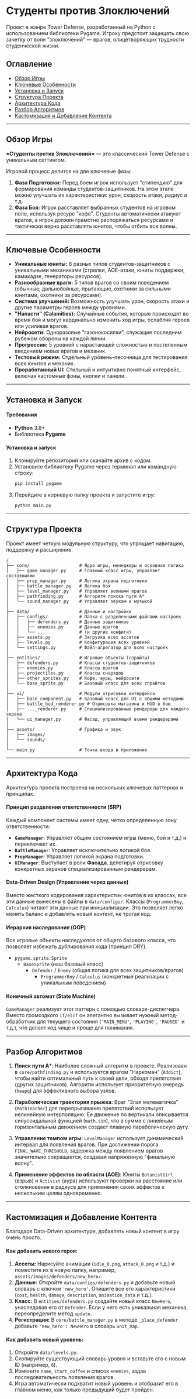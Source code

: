 # Студенты против Злоключений


Проект в жанре Tower Defense, разработанный на Python с использованием библиотеки Pygame. Игроку предстоит защищать свою зачетку от волн "злоключений" — врагов, олицетворяющих трудности студенческой жизни.

## Оглавление
- [Обзор Игры](#обзор-игры)
- [Ключевые Особенности](#ключевые-особенности)
- [Установка и Запуск](#установка-и-запуск)
- [Структура Проекта](#структура-проекта)
- [Архитектура Кода](#архитектура-кода)
- [Разбор Алгоритмов](#разбор-алгоритмов)
- [Кастомизация и Добавление Контента](#кастомизация-и-добавление-контента)

---

## Обзор Игры

**«Студенты против Злоключений»** — это классический Tower Defense с уникальным сеттингом.

Игровой процесс делится на две ключевые фазы:

1.  **Фаза Подготовки:** Перед боем игрок использует "стипендию" для формирования команды студентов-защитников. На этом этапе можно улучшать их характеристики: урон, скорость атаки, радиус и т.д.
2.  **Фаза Боя:** Игрок расставляет выбранных студентов на игровом поле, используя ресурс "кофе". Студенты автоматически атакуют врагов, а игрок должен грамотно распоряжаться ресурсами и тактически верно расставлять юнитов, чтобы отбить все волны.

---

## Ключевые Особенности

*   **Уникальные юниты:** 8 разных типов студентов-защитников с уникальными механиками (стрелки, АОЕ-атаки, юниты поддержки, камикадзе, генераторы ресурсов).
*   **Разнообразные враги:** 5 типов врагов со своим поведением (обычные, дальнобойные, прыгающие, охотники за сильными юнитами, охотники за ресурсами).
*   **Система улучшений:** Возможность улучшать урон, скорость атаки и другие параметры героев между уровнями.
*   **"Напасти" (Calamities):** Случайные события, которые происходят во время боя и могут кардинально изменить ход игры, ослабляя героев или усиливая врагов.
*   **Нейросети:** Одноразовые "газонокосилки", служащие последним рубежом обороны на каждой линии.
*   **Прогрессия:** 5 уровней с нарастающей сложностью и постепенным введением новых врагов и механик.
*   **Тестовый режим:** Отдельный уровень-песочница для тестирования всех юнитов и механик.
*   **Проработанный UI:** Стильный и интуитивно понятный интерфейс, включая кастомные фоны, кнопки и панели.

---

## Установка и Запуск

#### Требования
*   **Python** 3.8+
*   Библиотека **Pygame**

#### Установка и запуск

1.  Клонируйте репозиторий или скачайте архив с кодом.
2.  Установите библиотеку Pygame через терминал или командную строку:
    ```bash
    pip install pygame
    ```
3.  Перейдите в корневую папку проекта и запустите игру:
    ```bash
    python main.py
    ```

---

## Структура Проекта

Проект имеет четкую модульную структуру, что упрощает навигацию, поддержку и расширение.

```
/
├── core/                   # Ядро игры, менеджеры и основная логика
│   ├── game_manager.py     # Главный класс игры, управляет состояниями
│   ├── prep_manager.py     # Логика экрана подготовки
│   ├── battle_manager.py   # Логика боя
│   ├── level_manager.py    # Управляет волнами врагов
│   ├── pathfinding.py      # Алгоритм поиска пути A*
│   └── sound_manager.py    # Управляет звуком и музыкой
│
├── data/                   # Данные и настройки
│   ├── configs/            # Папка с разделенными файлами настроек
│   │   ├── defenders.py    # Данные защитников
│   │   ├── enemies.py      # Данные врагов
│   │   └── ...             # (и другие конфиги)
│   ├── assets.py           # Загрузка всех ассетов
│   ├── levels.py           # Конфигурация всех уровней
│   └── settings.py         # Файл-агрегатор для всех настроек
│
├── entities/               # Игровые объекты (спрайты)
│   ├── defenders.py        # Классы студентов-защитников
│   ├── enemies.py          # Классы врагов
│   ├── projectiles.py      # Классы снарядов
│   ├── other_sprites.py    # Кофе, ауры, нейросети
│   └── base_sprite.py      # Базовый класс для всех спрайтов
│
├── ui/                     # Модули отрисовки интерфейса
│   ├── base_component.py   # Базовый класс для UI с общими методами
│   ├── battle_hud_renderer.py # Отрисовка магазина и HUD в бою
│   ├── ..._renderer.py     # Специализированные рендереры для каждого экрана
│   └── ui_manager.py       # Фасад, управляющий всеми рендерерами
│
├── assets/                 # Графика и звук
│   ├── images/
│   └── sounds/
│
└── main.py                 # Точка входа в приложение
```

---

## Архитектура Кода

Архитектура проекта построена на нескольких ключевых паттернах и принципах.

#### Принцип разделения ответственности (SRP)
Каждый компонент системы имеет одну, четко определенную зону ответственности:
*   **`GameManager`**: Управляет общим состоянием игры (меню, бой и т.д.) и переключает их.
*   **`BattleManager`**: Управляет исключительно логикой боя.
*   **`PrepManager`**: Управляет логикой экрана подготовки.
*   **`UIManager`**: Выступает в роли **Фасада**, делегируя отрисовку конкретных экранов специализированным рендерерам.

#### Data-Driven Design (Управление через данные)
Вместо жесткого кодирования характеристик юнитов в их классах, все эти данные вынесены в файлы в `data/configs/`. Классы (`ProgrammerBoy`, `Calculus`) читают эти данные при инициализации. Это позволяет легко менять баланс и добавлять новый контент, не трогая код.

#### Иерархия наследования (OOP)
Все игровые объекты наследуются от общего базового класса, что позволяет избежать дублирования кода (принцип DRY).
*   `pygame.sprite.Sprite`
    *   `BaseSprite` (наш базовый класс)
        *   `Defender` / `Enemy` (общая логика для всех защитников/врагов)
            *   `ProgrammerBoy` / `Calculus` (конкретные реализации с уникальным поведением)

#### Конечный автомат (State Machine)
`GameManager` реализует этот паттерн с помощью словаря-диспетчера. Вместо громоздкого `if/elif` он элегантно вызывает нужный метод-обработчик для текущего состояния (`'MAIN_MENU'`, `'PLAYING'`, `'PAUSED'` и т.д.), что делает код чище и проще для понимания.

---

## Разбор Алгоритмов

1.  **Поиск пути A***: Наиболее сложный алгоритм в проекте. Реализован в `core/pathfinding.py` и используется врагом "Наркоман" (`Addict`), чтобы найти оптимальный путь к своей цели, обходя препятствия (других защитников). Алгоритм использует приоритетную очередь (`heapq`) для эффективного выбора узлов.

2.  **Параболическая траектория прыжка**: Враг "Злая математичка" (`MathTeacher`) для перепрыгивания препятствий использует нелинейную интерполяцию. Ее движение по вертикали описывается синусоидальной функцией (`math.sin`), что в сумме с линейным горизонтальным движением создает плавную параболическую дугу.

3.  **Управление темпом игры**: `LevelManager` использует динамический интервал для появления врагов. При достижении порога `FINAL_WAVE_THRESHOLD`, задержка между появлением врагов значительно сокращается, создавая напряженную "финальную волну".

4.  **Применение эффектов по области (AOE)**: Юниты `BotanistGirl` (взрыв) и `Activist` (аура) используют проверки на расстояние или столкновения в радиусе для применения своих эффектов к нескольким целям одновременно.

---

## Кастомизация и Добавление Контента

Благодаря Data-Driven архитектуре, добавлять новый контент в игру очень просто.

#### Как добавить нового героя:
1.  **Ассеты:** Нарисуйте анимации (`idle_0.png`, `attack_0.png` и т.д.) и поместите их в новую папку, например, `assets/images/defenders/new_hero/`.
2.  **Данные:** Откройте `data/configs/defenders.py` и добавьте новый словарь с ключом `'new_hero'`. Опишите все его характеристики (`cost`, `health`, `damage`, `description`, `animation_data` и т.д.).
3.  **Класс:** В `entities/defenders.py` создайте новый класс `NewHero`, унаследовав его от `Defender`. Если у него есть уникальная механика, переопределите метод `update`.
4.  **Регистрация:** В `core/battle_manager.py` в методе `_place_defender` добавьте `'new_hero': NewHero` в словарь `unit_map`.

#### Как добавить новый уровень:
1.  Откройте `data/levels.py`.
2.  Скопируйте существующий словарь уровня и вставьте его с новым ID (например, `6`).
3.  Измените `name`, `start_coffee` и список `enemies`, задав последовательность появления врагов.
4.  Игра автоматически подхватит новый уровень и отобразит его в главном меню, как только предыдущий будет пройден.
